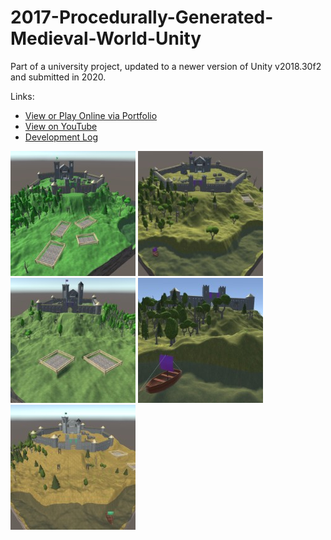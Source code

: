 # 2017-Procedurally-Generated-Medieval-World-Unity
Part of a university project, updated to a newer version of Unity v2018.30f2 and submitted in 2020.

Links: 
 - [View or Play Online via Portfolio](https://callumpoole.github.io/v1/https://callumpoole.github.io/v1/#portfolio)
 - [View on YouTube](https://youtu.be/GJVEL2-4DhM)
 - [Development Log](https://github.com/callumpoole/callumpoole.github.io/blob/v2/v1/downloadables/ProcedurallyDevLog.pdf)

![Image From Medieval1](https://github.com/callumpoole/callumpoole.github.io/blob/v2/v1/images/Medieval1.jpg?raw=true)
![Image From Medieval2](https://github.com/callumpoole/callumpoole.github.io/blob/v2/v1/images/Medieval2.jpg?raw=true)
![Image From Medieval3](https://github.com/callumpoole/callumpoole.github.io/blob/v2/v1/images/Medieval3.jpg?raw=true)
![Image From Medieval4](https://github.com/callumpoole/callumpoole.github.io/blob/v2/v1/images/Medieval4.jpg?raw=true)
![Image From Medieval4](https://github.com/callumpoole/callumpoole.github.io/blob/v2/v1/images/Medieval5.jpg?raw=true)
